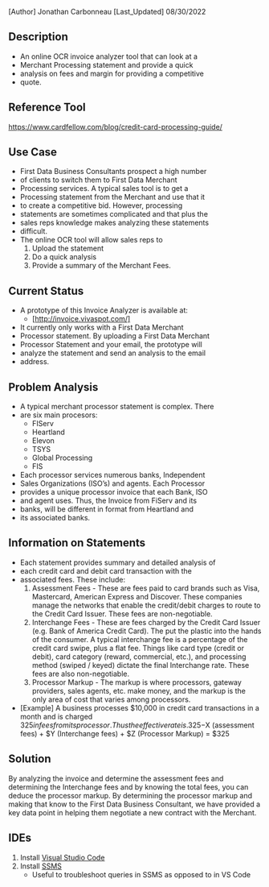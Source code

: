 [Author] Jonathan Carbonneau
[Last_Updated] 08/30/2022

## Description

- An online OCR invoice analyzer tool that can look at a
- Merchant Processing statement and provide a quick
- analysis on fees and margin for providing a competitive
- quote.

## Reference Tool

https://www.cardfellow.com/blog/credit-card-processing-guide/

## Use Case

- First Data Business Consultants prospect a high number
- of clients to switch them to First Data Merchant
- Processing services. A typical sales tool is to get a
- Processing statement from the Merchant and use that it
- to create a competitive bid. However, processing
- statements are sometimes complicated and that plus the
- sales reps knowledge makes analyzing these statements
- difficult.
- The online OCR tool will allow sales reps to
  1. Upload the statement
  2. Do a quick analysis
  3. Provide a summary of the Merchant Fees.

## Current Status

- A prototype of this Invoice Analyzer is available at:
  - [http://invoice.vivaspot.com/]
- It currently only works with a First Data Merchant
- Processor statement. By uploading a First Data Merchant
- Processor Statement and your email, the prototype will
- analyze the statement and send an analysis to the email
- address.

## Problem Analysis

- A typical merchant processor statement is complex. There
- are six main procesors:
  - FIServ
  - Heartland
  - Elevon
  - TSYS
  - Global Processing
  - FIS
- Each processor services numerous banks, Independent
- Sales Organizations (ISO’s) and agents. Each Processor
- provides a unique processor invoice that each Bank, ISO
- and agent uses. Thus, the Invoice from FiServ and its
- banks, will be different in format from Heartland and
- its associated banks.

## Information on Statements

- Each statement provides summary and detailed analysis of
- each credit card and debit card transaction with the
- associated fees. These include:
  1. Assessment Fees - These are fees paid to card brands such as Visa, Mastercard, American Express and Discover. These companies manage the networks that enable the credit/debit charges to route to the Credit Card Issuer. These fees are non-negotiable.
  2. Interchange Fees - These are fees charged by the Credit Card Issuer (e.g. Bank of America Credit Card). The put the plastic into the hands of the consumer. A typical interchange fee is a percentage of the credit card swipe, plus a flat fee. Things like card type (credit or debit), card category (reward, commercial, etc.), and processing method (swiped / keyed) dictate the final Interchange rate. These fees are also non-negotiable.
  3. Processor Markup - The markup is where processors, gateway providers, sales agents, etc. make money, and the markup is the only area of cost that varies among processors.
- [Example] A business processes $10,000 in credit card 
    transactions in a month and is charged $325 in   fees from its processor. Thus the effective rate is .325% or 325 basis points. Thus  
        -$X (assessment fees) + $Y (Interchange fees) + $Z (Processor Markup) = $325

## Solution

By analyzing the invoice and determine the assessment fees and determining the Interchange fees and by knowing the total fees, you can deduce the processor markup. By determining the processor markup and making that know to the First Data Business Consultant, we have provided a key data point in helping them negotiate a new contract with the Merchant.

## IDEs

1. Install [Visual Studio Code](https://code.visualstudio.com/)
2. Install [SSMS](https://docs.microsoft.com/en-us/sql/ssms/download-sql-server-management-studio-ssms?view=sql-server-ver16)
   - Useful to troubleshoot queries in SSMS as opposed to in VS Code
